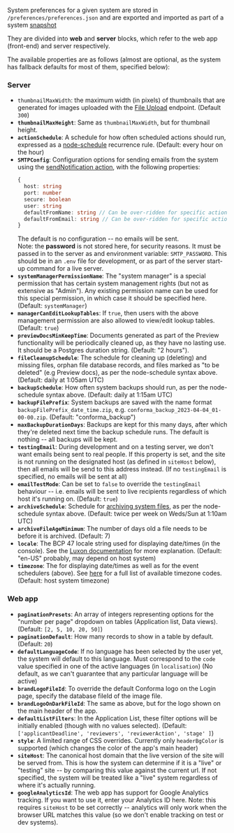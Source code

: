 System preferences for a given system are stored in `/preferences/preferences.json` and are exported and imported as part of a system [snapshot](Snapshots.md)

They are divided into **web** and **server** blocks, which refer to the web app (front-end) and server respectively.

The available properties are as follows (almost  are optional, as the system has fallback defaults for most of them, specified below):

### Server
- `thumbnailMaxWidth`: the maximum width (in pixels) of thumbnails that are generated for images uploaded with the [File Upload](API.md/#file-upload-endpoint) endpoint. (Default `300`)
- **`thumbnailMaxHeight`**: Same as `thumbnailMaxWidth`, but for thumbnail height.
- **`actionSchedule`**: A schedule for how often scheduled actions should run, expressed as a [node-schedule](https://www.npmjs.com/package/node-schedule#recurrence-rule-scheduling) recurrence rule. (Default: every hour on the hour)
- **`SMTPConfig`**: Configuration options for sending emails from the system using the [sendNotification action](List-of-Action-plugins.md/#send-notification), with the following properties:  
  ```ts
  {
    host: string
    port: number
    secure: boolean
    user: string
    defaultFromName: string // Can be over-ridden for specific actions
    defaultFromEmail: string // Can be over-ridden for specific actions
  }
  ```
  The default is no configuration -- no emails will be sent.  
  Note: the **password** is not stored here, for security reasons. It must be passed in to the server as and environment variable: `SMTP_PASSWORD`. This should be in an `.env` file for development, or as part of the server start-up command for a live server.
- **`systemManagerPermissionName`**: The "system manager" is a special permission that has certain system management rights (but not as extensive as "Admin"). Any existing permission name can be used for this special permission, in which case it should be specified here. (Default: `systemManager`)
- **`managerCanEditLookupTables`**: If `true`, then users with the above management permission are also allowed to view/edit lookup tables. (Default: `true`)
- **`previewDocsMinKeepTime`**: Documents generated as part of the Preview functionality will be periodically cleaned up, as they have no lasting use. It should be a Postgres duration string. (Default: "2 hours").
- **`fileCleanupSchedule`**: The schedule for cleaning up (deleting) and missing files, orphan file database records, and files marked as "to be deleted" (e.g Preview docs), as per the node-schedule syntax above. (Default: daily at 1:05am UTC)
- **`backupSchedule`**: How often system backups should run, as per the node-schedule syntax above. (Default: daily at 1:15am UTC)
- **`backupFilePrefix`**: System backups are saved with the name format `backupFilePrefix_date_time.zip`, e.g. `conforma_backup_2023-04-04_01-00-00.zip`. (Default: "conforma_backup")
- **`maxBackupDurationDays`**: Backups are kept for this many days, after which they're deleted next time the backup schedule runs. The default is nothing -- all backups will be kept.
- **`testingEmail`**: During development and on a testing server, we don't want emails being sent to real people. If this property is set, and the site is not running on the designated host (as defined in `siteHost` below), then all emails will be send to this address instead. (If no `testingEmail` is specified, no emails will be sent at all)
- **`emailTestMode`**: Can be set to `false` to override the `testingEmail` behaviour -- i.e. emails will be sent to live recipients regardless of which host it's running on. (Default: `true`)
- **`archiveSchedule`**: Schedule for [archiving system files](File-Archiving.md), as per the node-schedule syntax above. (Default: twice per week on Weds/Sun at 1:10am UTC)
- **`archiveFileAgeMinimum`**: The number of days old a file needs to be before it is archived. (Default: 7)
- **`locale`**: The BCP 47 locale string used for displaying date/times (in the console). See the [Luxon documentation](https://www.science.co.il/language/Locale-codes.php) for more explanation. (Default: "en-US" probably, may depend on host system)
- **`timezone`**: The for displaying date/times as well as for the event schedulers (above). See [here](https://en.wikipedia.org/wiki/List_of_tz_database_time_zones) for a full list of available timezone codes. (Default: host system timezone)

### Web app

- **`paginationPresets`**: An array of integers representing options for the "number per page" dropdown on tables (Application list, Data views). (Default: `[2, 5, 10, 20, 50]`)
- **`paginationDefault`**: How many records to show in a table by default. (Default: `20`)
- **`defaultLanguageCode`**: If no language has been selected by the user yet, the system will default to this language. Must correspond to the `code` value specified in one of the active languages (in `localisation`) (No default, as we can't guarantee that any particular language will be active)
- **`brandLogoFileId`**: To override the default Conforma logo on the Login page, specify the database fileId of the image file.
- **`brandLogoOnDarkFileId`**: The same as above, but for the logo shown on the main header of the app.
- **`defaultListFilters`**: In the Application List, these filter options will be initially enabled (though with no values selected). (Default: `['applicantDeadline', 'reviewers', 'reviewerAction', 'stage' ]`)
- **`style`**: A limited range of CSS overrides. Currently only `headerBgColor` is supported (which changes the color of the app's main header)
- **`siteHost`**: The canonical host domain that the live version of the site will be served from. This is how the system can determine if it is a "live" or "testing" site -- by comparing this value against the current url. If not specified, the system will be treated like a "live" system regardless of where it's actually running.
- **`googleAnalyticsId`**: The web app has support for Google Analytics tracking. If you want to use it, enter your Analytics ID here. Note: this requires `siteHost` to be set correctly -- analytics will only work when the browser URL matches this value (so we don't enable tracking on test or dev systems).